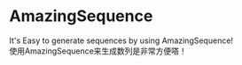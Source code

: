 # AmazingSequence
It's Easy to generate sequences by using AmazingSequence!  
使用AmazingSequence来生成数列是非常方便嗒！
